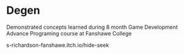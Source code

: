 # Degen

Demonstrated concepts learned during 8 month Game Development Advance Programing course at Fanshawe College

s-richardson-fanshawe.itch.io/hide-seek 
